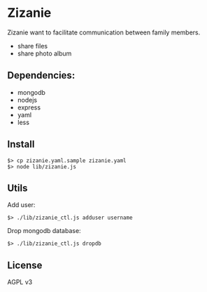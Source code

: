 # Zizanie

Zizanie want to facilitate communication between family members.

* share files
* share photo album

## Dependencies:

* mongodb
* nodejs
* express
* yaml
* less

## Install

    $> cp zizanie.yaml.sample zizanie.yaml
    $> node lib/zizanie.js

## Utils

Add user:

    $> ./lib/zizanie_ctl.js adduser username

Drop mongodb database:

    $> ./lib/zizanie_ctl.js dropdb

## License

AGPL v3
